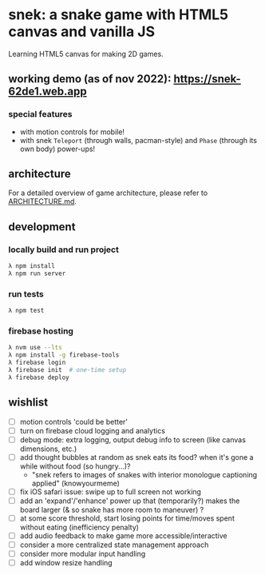 # snek: a snake game with HTML5 canvas and vanilla JS

Learning HTML5 canvas for making 2D games.

## working demo (as of nov 2022): https://snek-62de1.web.app

### special features
- with motion controls for mobile!
- with snek `Teleport` (through walls, pacman-style) and `Phase` (through its own body) power-ups!

## architecture

For a detailed overview of game architecture, please refer to [ARCHITECTURE.md](./ARCHITECTURE.md).

## development

### locally build and run project

```bash
λ npm install
λ npm run server
```

### run tests

```bash
λ npm test
```

### firebase hosting

```bash
λ nvm use --lts
λ npm install -g firebase-tools
λ firebase login
λ firebase init  # one-time setup
λ firebase deploy
```

## wishlist
- [ ] motion controls 'could be better'
- [ ] turn on firebase cloud logging and analytics
- [ ] debug mode: extra logging, output debug info to screen (like canvas dimensions, etc.)
- [ ] add thought bubbles at random as snek eats its food? when it's gone a while without food (so hungry...)?
    - "snek refers to images of snakes with interior monologue captioning applied" (knowyourmeme)
- [ ] fix iOS safari issue: swipe up to full screen not working
- [ ] add an 'expand'/'enhance' power up that (temporarily?) makes the board larger (& so snake has more room to maneuver) ?
- [ ] at some score threshold, start losing points for time/moves spent without eating (inefficiency penalty)
- [ ] add audio feedback to make game more accessible/interactive
- [ ] consider a more centralized state management approach
- [ ] consider more modular input handling
- [ ] add window resize handling
